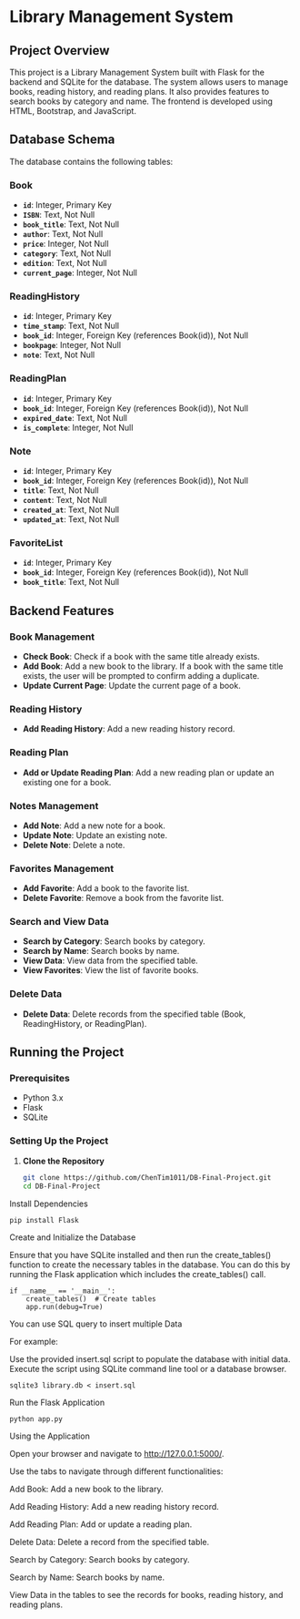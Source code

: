 # Library Management System

## Project Overview

This project is a Library Management System built with Flask for the backend and SQLite for the database. The system allows users to manage books, reading history, and reading plans. It also provides features to search books by category and name. The frontend is developed using HTML, Bootstrap, and JavaScript.

## **Database Schema**

The database contains the following tables:

### **Book**

- **`id`**: Integer, Primary Key
- **`ISBN`**: Text, Not Null
- **`book_title`**: Text, Not Null
- **`author`**: Text, Not Null
- **`price`**: Integer, Not Null
- **`category`**: Text, Not Null
- **`edition`**: Text, Not Null
- **`current_page`**: Integer, Not Null

### **ReadingHistory**

- **`id`**: Integer, Primary Key
- **`time_stamp`**: Text, Not Null
- **`book_id`**: Integer, Foreign Key (references Book(id)), Not Null
- **`bookpage`**: Integer, Not Null
- **`note`**: Text, Not Null

### **ReadingPlan**

- **`id`**: Integer, Primary Key
- **`book_id`**: Integer, Foreign Key (references Book(id)), Not Null
- **`expired_date`**: Text, Not Null
- **`is_complete`**: Integer, Not Null

### **Note**

- **`id`**: Integer, Primary Key
- **`book_id`**: Integer, Foreign Key (references Book(id)), Not Null
- **`title`**: Text, Not Null
- **`content`**: Text, Not Null
- **`created_at`**: Text, Not Null
- **`updated_at`**: Text, Not Null

### **FavoriteList**

- **`id`**: Integer, Primary Key
- **`book_id`**: Integer, Foreign Key (references Book(id)), Not Null
- **`book_title`**: Text, Not Null

## **Backend Features**

### **Book Management**

- **Check Book**: Check if a book with the same title already exists.
- **Add Book**: Add a new book to the library. If a book with the same title exists, the user will be prompted to confirm adding a duplicate.
- **Update Current Page**: Update the current page of a book.

### **Reading History**

- **Add Reading History**: Add a new reading history record.

### **Reading Plan**

- **Add or Update Reading Plan**: Add a new reading plan or update an existing one for a book.

### **Notes Management**

- **Add Note**: Add a new note for a book.
- **Update Note**: Update an existing note.
- **Delete Note**: Delete a note.

### **Favorites Management**

- **Add Favorite**: Add a book to the favorite list.
- **Delete Favorite**: Remove a book from the favorite list.

### **Search and View Data**

- **Search by Category**: Search books by category.
- **Search by Name**: Search books by name.
- **View Data**: View data from the specified table.
- **View Favorites**: View the list of favorite books.

### **Delete Data**

- **Delete Data**: Delete records from the specified table (Book, ReadingHistory, or ReadingPlan).

## Running the Project

### Prerequisites

- Python 3.x
- Flask
- SQLite

### Setting Up the Project

1. **Clone the Repository**

   ```bash
   git clone https://github.com/ChenTim1011/DB-Final-Project.git
   cd DB-Final-Project
   
Install Dependencies

    pip install Flask

Create and Initialize the Database

Ensure that you have SQLite installed and then run the create_tables() function to create the necessary tables in the database. You can do this by running the Flask application which includes the create_tables() call.


    if __name__ == '__main__':
        create_tables()  # Create tables
        app.run(debug=True)
You can use SQL query to insert multiple Data

For example:

Use the provided insert.sql script to populate the database with initial data. Execute the script using SQLite command line tool or a database browser.
    
    sqlite3 library.db < insert.sql
    
Run the Flask Application

    python app.py
    
Using the Application

Open your browser and navigate to http://127.0.0.1:5000/.

Use the tabs to navigate through different functionalities:

Add Book: Add a new book to the library.

Add Reading History: Add a new reading history record.

Add Reading Plan: Add or update a reading plan.

Delete Data: Delete a record from the specified table.

Search by Category: Search books by category.

Search by Name: Search books by name.

View Data in the tables to see the records for books, reading history, and reading plans.
